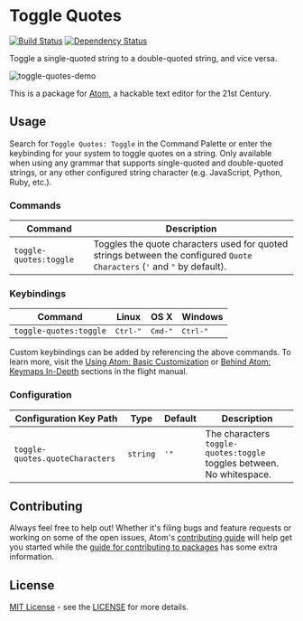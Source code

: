 # Toggle Quotes

[![Build Status](https://travis-ci.org/atom/toggle-quotes.svg?branch=master)](https://travis-ci.org/atom/toggle-quotes)
[![Dependency Status](https://david-dm.org/atom/toggle-quotes.svg)](https://david-dm.org/atom/toggle-quotes)

Toggle a single-quoted string to a double-quoted string, and vice versa.

![toggle-quotes-demo](https://cloud.githubusercontent.com/assets/823545/9016150/aa73ab62-379c-11e5-8622-8dbb492ff4f1.gif)

This is a package for [Atom](https://atom.io), a hackable text editor for the 21st Century.

## Usage

Search for `Toggle Quotes: Toggle` in the Command Palette or enter the keybinding for your system to toggle quotes on a string. Only available when using any grammar that supports single-quoted and double-quoted strings, or any other configured string character (e.g. JavaScript, Python, Ruby, etc.).

### Commands

Command                | Description
-----------------------|--------------
`toggle-quotes:toggle` | Toggles the quote characters used for quoted strings between the configured `Quote Characters` (`'` and `"` by default).

### Keybindings

Command            | Linux  | OS X  | Windows
-------------------|--------|-------|----------
`toggle-quotes:toggle` | <kbd>Ctrl-"</kbd> | <kbd>Cmd-"</kbd> | <kbd>Ctrl-"</kbd>

Custom keybindings can be added by referencing the above commands.  To learn more, visit the [Using Atom: Basic Customization](https://atom.io/docs/latest/using-atom-basic-customization#customizing-key-bindings) or [Behind Atom: Keymaps In-Depth](https://atom.io/docs/latest/behind-atom-keymaps-in-depth) sections in the flight manual.

### Configuration

Configuration Key Path      | Type | Default | Description
----------------------------|------|---------|------------
`toggle-quotes.quoteCharacters` | `string` | `'"` | The characters `toggle-quotes:toggle` toggles between. No whitespace.

## Contributing

Always feel free to help out!  Whether it's filing bugs and feature requests
or working on some of the open issues, Atom's [contributing guide](https://github.com/atom/atom/blob/master/CONTRIBUTING.md)
will help get you started while the [guide for contributing to packages](https://github.com/atom/atom/blob/master/docs/contributing-to-packages.md)
has some extra information.

## License

[MIT License](http://opensource.org/licenses/MIT) - see the [LICENSE](https://github.com/atom/toggle-quotes/blob/master/LICENSE.md) for more details.
